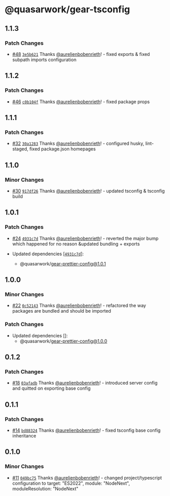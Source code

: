 # @quasarwork/gear-tsconfig

## 1.1.3

### Patch Changes

- [#48](https://github.com/quasarwork/gear/pull/48) [`3e5b621`](https://github.com/quasarwork/gear/commit/3e5b6219a5ae7b4def3f9dfe22a43b38e381e7d9) Thanks [@aurelienbobenrieth](https://github.com/aurelienbobenrieth)! - fixed exports & fixed subpath imports configuration

## 1.1.2

### Patch Changes

- [#46](https://github.com/quasarwork/gear/pull/46) [`c0b104f`](https://github.com/quasarwork/gear/commit/c0b104fac33f960525a23790c371712216e9dba3) Thanks [@aurelienbobenrieth](https://github.com/aurelienbobenrieth)! - fixed package props

## 1.1.1

### Patch Changes

- [#32](https://github.com/quasarwork/gear/pull/32) [`30a1283`](https://github.com/quasarwork/gear/commit/30a1283bf4503c8f0bf9351d21d8d4ca5f75003b) Thanks [@aurelienbobenrieth](https://github.com/aurelienbobenrieth)! - configured husky, lint-staged, fixed package.json homepages

## 1.1.0

### Minor Changes

- [#30](https://github.com/quasarwork/gear/pull/30) [`917df26`](https://github.com/quasarwork/gear/commit/917df26e62bcb6f6b425e8b7ee602d1c974cf7e6) Thanks [@aurelienbobenrieth](https://github.com/aurelienbobenrieth)! - updated tsconfig & tsconfig build

## 1.0.1

### Patch Changes

- [#24](https://github.com/quasarwork/gear/pull/24) [`4931c7d`](https://github.com/quasarwork/gear/commit/4931c7dadf475d2535d25abddac1156110aaf6e3) Thanks [@aurelienbobenrieth](https://github.com/aurelienbobenrieth)! - reverted the major bump which happened for no reason &updated bundling + exports

- Updated dependencies [[`4931c7d`](https://github.com/quasarwork/gear/commit/4931c7dadf475d2535d25abddac1156110aaf6e3)]:
  - @quasarwork/gear-prettier-config@1.0.1

## 1.0.0

### Minor Changes

- [#22](https://github.com/quasarwork/gear/pull/22) [`0c52143`](https://github.com/quasarwork/gear/commit/0c5214343e6e246be08e573970c805064a82dead) Thanks [@aurelienbobenrieth](https://github.com/aurelienbobenrieth)! - refactored the way packages are bundled and should be imported

### Patch Changes

- Updated dependencies []:
  - @quasarwork/gear-prettier-config@1.0.0

## 0.1.2

### Patch Changes

- [#18](https://github.com/quasarwork/gear/pull/18) [`03afadb`](https://github.com/quasarwork/gear/commit/03afadb2619ea3b92e750aa0dc74a6e45965c2d9) Thanks [@aurelienbobenrieth](https://github.com/aurelienbobenrieth)! - introduced server config and quitted on exporting base config

## 0.1.1

### Patch Changes

- [#14](https://github.com/quasarwork/gear/pull/14) [`bd88324`](https://github.com/quasarwork/gear/commit/bd883246e74fc8ee9dcd43df8a46f70532dd100d) Thanks [@aurelienbobenrieth](https://github.com/aurelienbobenrieth)! - fixed tsconfig base config inheritance

## 0.1.0

### Minor Changes

- [#11](https://github.com/quasarwork/gear/pull/11) [`049bc75`](https://github.com/quasarwork/gear/commit/049bc75c10966a00ce7ebe267261806642936286) Thanks [@aurelienbobenrieth](https://github.com/aurelienbobenrieth)! - changed project/typescript configuration to target: "ES2022", module: "NodeNext", moduleResolution: "NodeNext"
